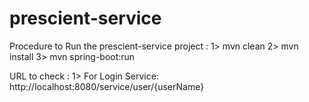 prescient-service
=================
Procedure to Run the prescient-service project :
1> mvn clean
2> mvn install
3> mvn spring-boot:run

URL to check :
1>  For Login Service:
    http://localhost:8080/service/user/{userName}